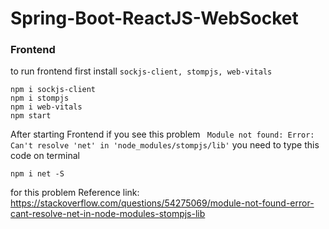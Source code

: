 # Spring-Boot-ReactJS-WebSocket


### Frontend
to run frontend first install `sockjs-client, stompjs, web-vitals` 
```
npm i sockjs-client
npm i stompjs
npm i web-vitals
npm start
```
After starting Frontend if you see this problem ` Module not found: Error: Can't resolve 'net' in 'node_modules/stompjs/lib'` you need to type this code on terminal
```
npm i net -S
```
for this problem Reference link: 
https://stackoverflow.com/questions/54275069/module-not-found-error-cant-resolve-net-in-node-modules-stompjs-lib
